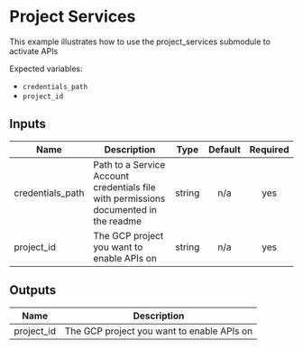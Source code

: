 # Project Services

This example illustrates how to use the project_services submodule to activate APIs

Expected variables:
- `credentials_path`
- `project_id`

[^]: (autogen_docs_start)

## Inputs

| Name | Description | Type | Default | Required |
|------|-------------|:----:|:-----:|:-----:|
| credentials\_path | Path to a Service Account credentials file with permissions documented in the readme | string | n/a | yes |
| project\_id | The GCP project you want to enable APIs on | string | n/a | yes |

## Outputs

| Name | Description |
|------|-------------|
| project\_id | The GCP project you want to enable APIs on |

[^]: (autogen_docs_end)
